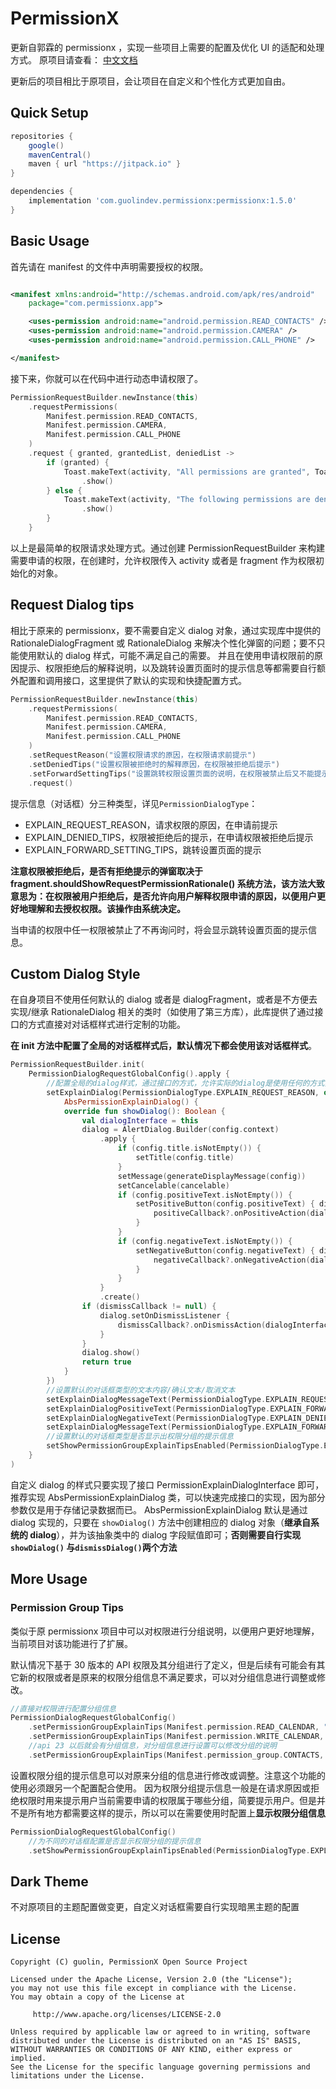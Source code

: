 # PermissionX

更新自郭霖的 permissionx ，实现一些项目上需要的配置及优化 UI 的适配和处理方式。 原项目请查看：
[中文文档](https://blog.csdn.net/sinyu890807/category_10108528.html)

更新后的项目相比于原项目，会让项目在自定义和个性化方式更加自由。

## Quick Setup

```groovy
repositories {
    google()
    mavenCentral()
    maven { url "https://jitpack.io" }
}

dependencies {
    implementation 'com.guolindev.permissionx:permissionx:1.5.0'
}
```

## Basic Usage

首先请在 manifest 的文件中声明需要授权的权限。

```xml

<manifest xmlns:android="http://schemas.android.com/apk/res/android"
    package="com.permissionx.app">

    <uses-permission android:name="android.permission.READ_CONTACTS" />
    <uses-permission android:name="android.permission.CAMERA" />
    <uses-permission android:name="android.permission.CALL_PHONE" />

</manifest>
```

接下来，你就可以在代码中进行动态申请权限了。

```kotlin
PermissionRequestBuilder.newInstance(this)
    .requestPermissions(
        Manifest.permission.READ_CONTACTS,
        Manifest.permission.CAMERA,
        Manifest.permission.CALL_PHONE
    )
    .request { granted, grantedList, deniedList ->
        if (granted) {
            Toast.makeText(activity, "All permissions are granted", Toast.LENGTH_SHORT)
                .show()
        } else {
            Toast.makeText(activity, "The following permissions are denied：$deniedList", Toast.LENGTH_SHORT)
                .show()
        }
    }
```

以上是最简单的权限请求处理方式。通过创建 PermissionRequestBuilder 来构建需要申请的权限，在创建时，允许权限传入 activity 或者是 fragment
作为权限初始化的对象。

## Request Dialog tips

相比于原来的 permissionx，要不需要自定义 dialog 对象，通过实现库中提供的 RationaleDialogFragment 或 RationaleDialog
来解决个性化弹窗的问题；要不只能使用默认的 dialog 样式，可能不满足自己的需要。
并且在使用申请权限前的原因提示、权限拒绝后的解释说明，以及跳转设置页面时的提示信息等都需要自行额外配置和调用接口，这里提供了默认的实现和快捷配置方式。

```kotlin
PermissionRequestBuilder.newInstance(this)
    .requestPermissions(
        Manifest.permission.READ_CONTACTS,
        Manifest.permission.CAMERA,
        Manifest.permission.CALL_PHONE
    )
    .setRequestReason("设置权限请求的原因，在权限请求前提示")
    .setDeniedTips("设置权限被拒绝时的解释原因，在权限被拒绝后提示")
    .setForwardSettingTips("设置跳转权限设置页面的说明，在权限被禁止后又不能提示时显示")
    .request()
```

提示信息（对话框）分三种类型，详见`PermissionDialogType`：

- EXPLAIN_REQUEST_REASON，请求权限的原因，在申请前提示
- EXPLAIN_DENIED_TIPS，权限被拒绝后的提示，在申请权限被拒绝后提示
- EXPLAIN_FORWARD_SETTING_TIPS，跳转设置页面的提示

**注意权限被拒绝后，是否有拒绝提示的弹窗取决于 fragment.shouldShowRequestPermissionRationale()
系统方法，该方法大致意思为：在权限被用户拒绝后，是否允许向用户解释权限申请的原因，以便用户更好地理解和去授权权限。该操作由系统决定。**

当申请的权限中任一权限被禁止了不再询问时，将会显示跳转设置页面的提示信息。

## Custom Dialog Style

在自身项目不使用任何默认的 dialog 或者是 dialogFragment，或者是不方便去实现/继承 RationaleDialog
相关的类时（如使用了第三方库），此库提供了通过接口的方式直接对对话框样式进行定制的功能。

**在 init 方法中配置了全局的对话框样式后，默认情况下都会使用该对话框样式**。

```kotlin
PermissionRequestBuilder.init(
    PermissionDialogRequestGlobalConfig().apply {
        //配置全局的dialog样式，通过接口的方式，允许实际的dialog是使用任何的方式实现
        setExplainDialog(PermissionDialogType.EXPLAIN_REQUEST_REASON, object :
            AbsPermissionExplainDialog() {
            override fun showDialog(): Boolean {
                val dialogInterface = this
                dialog = AlertDialog.Builder(config.context)
                    .apply {
                        if (config.title.isNotEmpty()) {
                            setTitle(config.title)
                        }
                        setMessage(generateDisplayMessage(config))
                        setCancelable(cancelable)
                        if (config.positiveText.isNotEmpty()) {
                            setPositiveButton(config.positiveText) { dialog, which ->
                                positiveCallback?.onPositiveAction(dialogInterface)
                            }
                        }
                        if (config.negativeText.isNotEmpty()) {
                            setNegativeButton(config.negativeText) { dialog, which ->
                                negativeCallback?.onNegativeAction(dialogInterface)
                            }
                        }
                    }
                    .create()
                if (dismissCallback != null) {
                    dialog.setOnDismissListener {
                        dismissCallback?.onDismissAction(dialogInterface)
                    }
                }
                dialog.show()
                return true
            }
        })
        //设置默认的对话框类型的文本内容/确认文本/取消文本
        setExplainDialogMessageText(PermissionDialogType.EXPLAIN_REQUEST_REASON, "这是默认的请求文本")
        setExplainDialogPositiveText(PermissionDialogType.EXPLAIN_FORWARD_SETTING_TIPS, "这是默认的确认文本")
        setExplainDialogNegativeText(PermissionDialogType.EXPLAIN_DENIED_TIPS, "这是默认的取消文本")
        setExplainDialogMessageText(PermissionDialogType.EXPLAIN_FORWARD_SETTING_TIPS, "默认跳转设置时是列出权限分组的，其它的没有")
        //设置默认的对话框类型是否显示出权限分组的提示信息
        setShowPermissionGroupExplainTipsEnabled(PermissionDialogType.EXPLAIN_FORWARD_SETTING_TIPS, true)
    }
)
```

自定义 dialog 的样式只要实现了接口 PermissionExplainDialogInterface 即可，推荐实现 AbsPermissionExplainDialog
类，可以快速完成接口的实现，因为部分参数仅是用于存储记录数据而已。 AbsPermissionExplainDialog 默认是通过 dialog 实现的，只要在 `showDialog()`
方法中创建相应的 dialog 对象（**继承自系统的 dialog**），并为该抽象类中的 dialog 字段赋值即可；**否则需要自行实现`showDialog()`
与`dismissDialog()`两个方法**

## More Usage

### Permission Group Tips

类似于原 permissionx 项目中可以对权限进行分组说明，以便用户更好地理解，当前项目对该功能进行了扩展。

默认情况下基于 30 版本的 API 权限及其分组进行了定义，但是后续有可能会有其它新的权限或者是原来的权限分组信息不满足要求，可以对分组信息进行调整或修改。

```kotlin
//直接对权限进行配置分组信息
PermissionDialogRequestGlobalConfig()
    .setPermissionGroupExplainTips(Manifest.permission.READ_CALENDAR, "系统日历权限")
    .setPermissionGroupExplainTips(Manifest.permission.WRITE_CALENDAR, "系统日历权限")
    //api 23 以后就会有分组信息，对分组信息进行设置可以修改分组的说明
    .setPermissionGroupExplainTips(Manifest.permission_group.CONTACTS, "系统联系人")
```

设置权限分组的提示信息可以对原来分组的信息进行修改或调整。注意这个功能的使用必须跟另一个配置配合使用。
因为权限分组提示信息一般是在请求原因或拒绝权限时用来提示用户当前需要申请的权限属于哪些分组，简要提示用户。但是并不是所有地方都需要这样的提示，所以可以在需要使用时配置上**显示权限分组信息**

```kotlin
PermissionDialogRequestGlobalConfig()
    //为不同的对话框配置是否显示权限分组的提示信息
    .setShowPermissionGroupExplainTipsEnabled(PermissionDialogType.EXPLAIN_FORWARD_SETTING_TIPS, true)
```

## Dark Theme

不对原项目的主题配置做变更，自定义对话框需要自行实现暗黑主题的配置

## License

```
Copyright (C) guolin, PermissionX Open Source Project

Licensed under the Apache License, Version 2.0 (the "License");
you may not use this file except in compliance with the License.
You may obtain a copy of the License at

     http://www.apache.org/licenses/LICENSE-2.0

Unless required by applicable law or agreed to in writing, software
distributed under the License is distributed on an "AS IS" BASIS,
WITHOUT WARRANTIES OR CONDITIONS OF ANY KIND, either express or implied.
See the License for the specific language governing permissions and
limitations under the License.
```
